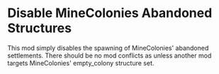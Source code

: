 
Disable MineColonies Abandoned Structures
=======

This mod simply disables the spawning of MineColonies' abandoned settlements. There should be no mod conflicts as unless another mod targets MineColonies' empty_colony structure set.
